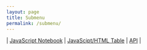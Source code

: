 ```yaml
---
layout: page
title: Submenu
permalink: /submenu/
---
```


| [JavaScript Notebook](https://raisinbran25.github.io/csp2/week5/2022/09/22/javascript.html) | [JavaScipt/HTML Table](https://raisinbran25.github.io/csp2/2022/09/25/table.html) | [API](https://raisinbran25.github.io/csp2/week7/2022/10/10/API.html) |